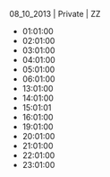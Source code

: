 08_10_2013 | Private | ZZ 
* 01:01:00
* 02:01:00
* 03:01:00
* 04:01:00
* 05:01:00
* 06:01:00
* 13:01:00
* 14:01:00
* 15:01:01
* 16:01:00
* 19:01:00
* 20:01:00
* 21:01:00
* 22:01:00
* 23:01:00
